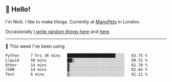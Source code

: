 ## 👋 Hello! 

I'm Nick. I like to make things. Currently at [ManyPets](https://manypets.com) in London.

Occasionally [I write random things here](https://nicksnell.com) and [here](https://twitter.com/nicksnell).

-------

🚀 This week I've been using

<!--START_SECTION:waka-->

```txt
Python     7 hrs 36 mins   █████████████████████░░░░   83.75 %
Liquid     50 mins         ██▒░░░░░░░░░░░░░░░░░░░░░░   09.31 %
Other      14 mins         ▓░░░░░░░░░░░░░░░░░░░░░░░░   02.70 %
JSON       14 mins         ▓░░░░░░░░░░░░░░░░░░░░░░░░   02.64 %
Text       6 mins          ▒░░░░░░░░░░░░░░░░░░░░░░░░   01.21 %
```

<!--END_SECTION:waka-->
